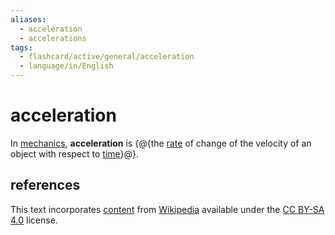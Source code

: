 ```yaml
---
aliases:
  - acceleration
  - accelerations
tags:
  - flashcard/active/general/acceleration
  - language/in/English
---
```


# acceleration

In [mechanics](mechanics.md), __acceleration__ is {@{the [rate](rate%20(mathematics).md) of change of the velocity of an object with respect to [time](time.md)}@}.

## references

This text incorporates [content](https://en.wikipedia.org/wiki/acceleration) from [Wikipedia](Wikipedia.md) available under the [CC BY-SA 4.0](https://creativecommons.org/licenses/by-sa/4.0/) license.
